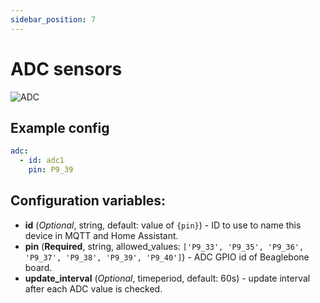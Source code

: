```yaml
---
sidebar_position: 7
---
```


# ADC sensors

![ADC](/img/adc.png)

## Example config

```yaml title="Example config"
adc:
  - id: adc1
    pin: P9_39
```

## Configuration variables:

- **id** (_Optional_, string, default: value of `{pin}`) - ID to use to name this device in MQTT and Home Assistant.
- **pin** (**Required**, string, allowed_values: `['P9_33', 'P9_35', 'P9_36', 'P9_37', 'P9_38', 'P9_39', 'P9_40']`) - ADC GPIO id of Beaglebone board.
- **update_interval** (_Optional_, timeperiod, default: 60s) - update interval after each ADC value is checked.
